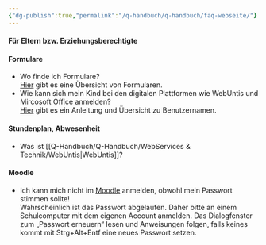 ```yaml
---
{"dg-publish":true,"permalink":"/q-handbuch/q-handbuch/faq-webseite/"}
---
```


#### Für Eltern bzw. Erziehungsberechtigte

#### Formulare

- Wo finde ich Formulare?  
    [Hier](https://www.grg3.at/formulare/) gibt es eine Übersicht von Formularen.
- Wie kann sich mein Kind bei den digitalen Plattformen wie WebUntis und Mircosoft Office anmelden?  
    [Hier](https://www.grg3.at/wp-content/uploads/2024/09/EDV_Zugang_neue_Schueler-2024_mit_Passwoerter.pdf) gibt es ein Anleitung und Übersicht zu Benutzernamen.

#### Stundenplan, Abwesenheit

- Was ist [[Q-Handbuch/Q-Handbuch/WebServices & Technik/WebUntis\|WebUntis]]?  
#### Moodle

- Ich kann mich nicht im [Moodle](https://moodle2.grg3.at/login/index.php) anmelden, obwohl mein Passwort stimmen sollte!  
    Wahrscheinlich ist das Passwort abgelaufen. Daher bitte an einem Schulcomputer mit dem eigenen Account anmelden. Das Dialogfenster zum „Passwort erneuern“ lesen und Anweisungen folgen, falls keines kommt mit Strg+Alt+Entf eine neues Passwort setzen.